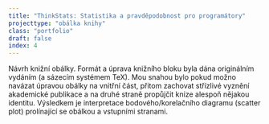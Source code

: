 ```yaml
---
title: "ThinkStats: Statistika a pravděpodobnost pro programátory"
projecttype: "obálka knihy"
class: "portfolio"
draft: false
index: 4
---
```



Návrh knižní obálky. Formát a úprava knižního bloku byla dána originálním vydáním (a sázecím systémem TeX). Mou snahou bylo pokud možno navázat úpravou obálky na vnitřní část, přitom zachovat střízlivé vyznění akademické publikace a na druhé straně propůjčit knize alespoň nějakou identitu. Výsledkem je interpretace bodového/korelačního diagramu (scatter plot) prolínající se obálkou a vstupními stranami.